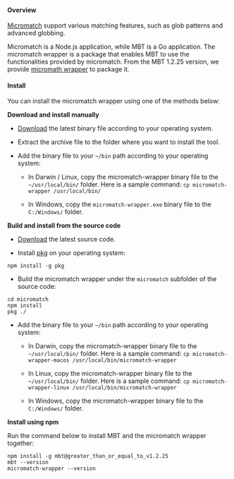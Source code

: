 #### Overview
[Micromatch](https://github.com/micromatch/micromatch) support various matching features, such as glob patterns and advanced globbing.

Micromatch is a Node.js application, while MBT is a Go application. The micromatch wrapper is a package that enables MBT to use the functionalities provided by micromatch. From the MBT 1.2.25 version, we provide [micromath wrapper](https://github.com/SAP/cloud-mta-build-tool/tree/master/micromatch) to package it.

#### Install
You can install the micromatch wrapper using one of the methods below:

 **Download and install manually**

   - [Download](https://github.com/SAP/cloud-mta-build-tool/releases) the latest binary file according to your operating system.
    
   - Extract the archive file to the folder where you want to install the tool.

   - Add the binary file to your `~/bin` path according to your operating system:  

     * In Darwin / Linux, copy the micromatch-wrapper binary file to the `~/usr/local/bin/` folder. Here is a sample command: `cp micromatch-wrapper /usr/local/bin/`

     * In Windows, copy the `micromatch-wrapper.exe` binary file to the `C:/Windows/` folder.

**Build and install from the source code**

   - [Download](https://github.com/SAP/cloud-mta-build-tool/releases) the latest source code.

   - Install [pkg](https://github.com/vercel/pkg/) on your operating system:
```
npm install -g pkg
```

   - Build the micromatch wrapper under the `micromatch` subfolder of the source code:
```
cd micromatch
npm install
pkg ./
```
   - Add the binary file to your `~/bin` path according to your operating system:  

     * In Darwin, copy the micromatch-wrapper binary file to the `~/usr/local/bin/` folder. Here is a sample command: `cp micromatch-wrapper-macos /usr/local/bin/micromatch-wrapper`

     * In Linux, copy the micromatch-wrapper binary file to the `~/usr/local/bin/` folder. Here is a sample command: `cp micromatch-wrapper-linux /usr/local/bin/micromatch-wrapper`

     * In Windows, copy the micromatch-wrapper binary file to the `C:/Windows/` folder.

**Install using npm**

Run the command below to install MBT and the micromatch wrapper together:

```
npm install -g mbt@greater_than_or_equal_to_v1.2.25
mbt --version
micromatch-wrapper --version
```